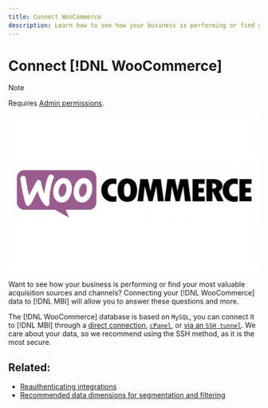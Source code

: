 ```yaml
---
title: Connect WooCommerce
description: Learn how to see how your business is performing or find your most valuable acquisition sources and channels.
---
```

# Connect [!DNL WooCommerce]

>[!NOTE]
>
>Requires [Admin permissions](../../../administrator/user-management/user-management.md).

![](../../../assets/WooCommerce-Logo.jpg)

Want to see how your business is performing or find your most valuable acquisition sources and channels? Connecting your [!DNL WooCommerce] data to [!DNL MBI] will allow you to answer these questions and more.

The [!DNL WooCommerce] database is based on `MySQL`, you can connect it to [!DNL MBI] through a [direct connection](../integrations/mysql-via-a-direct-connection.md), [`cPanel`](../integrations/mysql-via-cpanel.md), or [via an `SSH tunnel`](../integrations/mysql-via-ssh-tunnel.md). We care about your data, so we recommend using the SSH method, as it is the most secure.

## Related:

* [Reauthenticating integrations](https://support.magento.com/hc/en-us/articles/360016733151)
* [Recommended data dimensions for segmentation and filtering](../../../best-practices/segment-filter.md)

